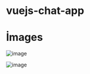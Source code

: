 # vuejs-chat-app

# İmages

![image](https://user-images.githubusercontent.com/68302451/121805890-eae38d80-cc55-11eb-9b51-2962be11b931.png)

![image](https://user-images.githubusercontent.com/68302451/121805924-1ebeb300-cc56-11eb-9798-8edbc5fa7e9a.png)

